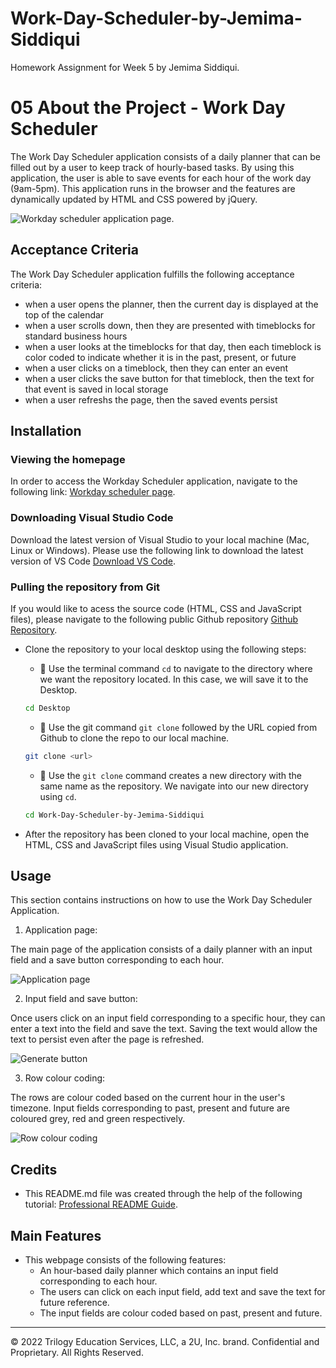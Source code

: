 # Work-Day-Scheduler-by-Jemima-Siddiqui

Homework Assignment for Week 5 by Jemima Siddiqui. 

# 05 About the Project - Work Day Scheduler

The Work Day Scheduler application consists of a daily planner that can be filled out by a user to keep track of hourly-based tasks. By using this application, the user is able to save events for each hour of the work day (9am-5pm). This application runs in the browser and the features are dynamically updated by HTML and CSS powered by jQuery. 

![Workday scheduler application page.](./Assets/)

## Acceptance Criteria

The Work Day Scheduler application fulfills the following acceptance criteria: 
* when a user opens the planner, then the current day is displayed at the top of the calendar
* when a user scrolls down, then they are presented with timeblocks for standard business hours
* when a user looks at the timeblocks for that day, then each timeblock is color coded to indicate whether it is in the past, present, or future
* when a user clicks on a timeblock, then they can enter an event
* when a user clicks the save button for that timeblock, then the text for that event is saved in local storage
* when a user refreshs the page, then the saved events persist

## Installation

### Viewing the homepage 

In order to access the Workday Scheduler application, navigate to the following link: 
 [Workday scheduler page](https://jemimasiddiqui.github.io/Work-Day-Scheduler-by-Jemima-Siddiqui/Develop/index.html). 

### Downloading Visual Studio Code 

 Download the latest version of Visual Studio to your local machine (Mac, Linux or Windows). Please use the following link to download the latest version of VS Code [Download VS Code](https://code.visualstudio.com/download). 

### Pulling the repository from Git 

If you would like to acess the source code (HTML, CSS and JavaScript files), please navigate to the following public Github repository [Github Repository](). 

* Clone the repository to your local desktop using the following steps:

  * 🔑 Use the terminal command `cd` to navigate to the directory where we want the repository located. In this case, we will save it to the Desktop. 

  ```bash
  cd Desktop
  ```

  * 🔑 Use the git command `git clone` followed by the URL copied from Github to clone the repo to our local machine.

  ```bash
  git clone <url>
  ```

  * 🔑 Use the `git clone` command creates a new directory with the same name as the repository. We navigate into our new directory using `cd`.

  ```bash
  cd Work-Day-Scheduler-by-Jemima-Siddiqui
  ```
* After the repository has been cloned to your local machine, open the HTML, CSS and JavaScript files using Visual Studio application. 

## Usage 

This section contains instructions on how to use the Work Day Scheduler Application. 

1. Application page: 

The main page of the application consists of a daily planner with an input field and a save button corresponding to each hour.  

![Application page](./Assets/)

2. Input field and save button:

Once users click on an input field corresponding to a specific hour, they can enter a text into the field and save the text. Saving the text would allow the text to persist even after the page is refreshed. 

![Generate button](./Assets/)

3. Row colour coding:

The rows are colour coded based on the current hour in the user's timezone. Input fields corresponding to past, present and future are coloured grey, red and green respectively.  

![Row colour coding](./Assets/)

## Credits

* This README.md file was created through the help of the following tutorial: [Professional README Guide](https://coding-boot-camp.github.io/full-stack/github/professional-readme-guide).

## Main Features

* This webpage consists of the following features: 
  * An hour-based daily planner which contains an input field corresponding to each hour. 
  * The users can click on each input field, add text and save the text for future reference. 
  * The input fields are colour coded based on past, present and future. 
---
© 2022 Trilogy Education Services, LLC, a 2U, Inc. brand. Confidential and Proprietary. All Rights Reserved.


